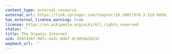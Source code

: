 ```yaml
---
content_type: external-resource
external_url: https://link.springer.com/chapter/10.1007/978-3-319-66592-4_13
has_external_license_warning: true
license: https://en.wikipedia.org/wiki/All_rights_reserved
status: ''
title: The Organic Internet
uid: d58f436f-96fc-4a3c-8dbf-dc3059a2b532
wayback_url: ''
---
```

